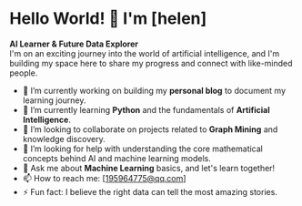 # Hello World! 👋 I'm [helen]

**AI Learner & Future Data Explorer**  
I'm on an exciting journey into the world of artificial intelligence, and I'm building my space here to share my progress and connect with like-minded people.

- 🔭 I’m currently working on building my **personal blog** to document my learning journey.
- 🌱 I’m currently learning **Python** and the fundamentals of **Artificial Intelligence**.
- 👯 I’m looking to collaborate on projects related to **Graph Mining** and knowledge discovery.
- 🤔 I’m looking for help with understanding the core mathematical concepts behind AI and machine learning models.
- 💬 Ask me about **Machine Learning** basics, and let's learn together!
- 📫 How to reach me: [195964775@qq.com]
- ⚡ Fun fact: I believe the right data can tell the most amazing stories.
